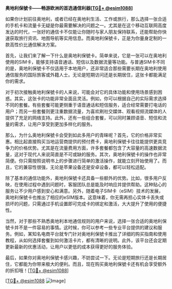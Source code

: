 **奥地利保號卡——畅游欧洲的首选通信利器[[TG💪+ @esim1088](https://t.me/s/esim1088)]**

如果你计划前往奥地利，或者已经在奥地利生活、工作或旅行，那么选择一张合适的手机卡和流量卡无疑是你最需要解决的问题之一。尤其是在这个移动互联网高度发达的时代，一张好的通信卡不仅能让你随时与家人朋友保持联系，还能帮助你快速获取旅行资讯、地图导航等实用信息。而奥地利保號卡，正是为你量身定制的一款高性价比通信解决方案。

首先，让我们来了解一下什么是奥地利保號卡。简单来说，它是一张可以在奥地利使用的SIM卡，能够支持语音通话、短信以及数据流量等功能。与普通SIM卡不同的是，奥地利保號卡不仅适用于本地用户，还非常适合那些需要长期在奥地利使用通信服务的国际旅客或外籍人士。无论是短期访问还是长期居住，这张卡都能满足你的需求。

对于初次接触奥地利保號卡的人来说，可能会对它的具体功能和使用场景感到困惑。其实，这张卡的功能非常全面且灵活。例如，你可以根据自己的实际需求选择不同的套餐。有些套餐可能更侧重于语音通话和短信服务，适合经常需要打电话的用户；而另一些套餐则更注重数据流量，为喜欢刷社交媒体、观看视频流媒体的人提供了充足的网络支持。此外，还有一些组合套餐，可以同时兼顾语音、短信和流量的需求，让用户享受到更加多样化的服务。

那么，为什么奥地利保號卡会受到如此多用户的青睐呢？首先，它的价格非常实惠。相比起直接购买当地运营商提供的预付费卡，奥地利保號卡往往能提供更具竞争力的价格优势。尤其是在流量费用方面，许多套餐都包含了大容量的高速数据流量，这对于现代人来说简直是不可或缺的服务。其次，奥地利保號卡的操作也非常简便。你只需按照说明书上的步骤进行简单的激活操作，就能立刻开始使用了。而且，它的兼容性很强，无论是苹果设备还是安卓设备，都可以轻松适配。

除了基本的通信功能外，奥地利保號卡还具备一些额外的优势。比如，很多用户反映，在使用过程中遇到问题时，客服团队总是能及时响应并提供帮助。这种贴心的服务让不少用户感到安心和满意。另外，随着电子SIM卡（eSIM）技术的发展，奥地利保號卡也推出了相应的eSIM版本。这意味着，你无需再担心实体卡丢失或损坏的问题，只需通过手机设置即可完成卡的绑定和激活，大大提升了使用的便捷性。

当然，对于那些不熟悉奥地利本地通信规则的用户来说，选择一张合适的奥地利保號卡并不是一件容易的事情。这时候，你可以参考一些专业平台提供的建议和服务。例如，某知名电商平台就专门针对奥地利保號卡推出了详细的购买指南和使用教程，从如何选择套餐到如何激活卡片，都有清晰的说明。此外，该平台还会定期更新最新的优惠活动，让用户以更低的成本获得更好的服务体验。

最后，如果你对奥地利保號卡感兴趣，不妨尝试一下。无论是短期旅行还是长期居住，它都能为你带来极大的便利。而且，现在购买奥地利保號卡还有机会享受额外的折扣哦！[[TG💪+ @esim1088](https://t.me/s/esim1088)]

[[TG💪+ @esim1088](https://t.me/s/esim1088) ![Image](https://i.postimg.cc/4NQfJmqS/Snipaste-2025-05-13-00-14-12.png)]